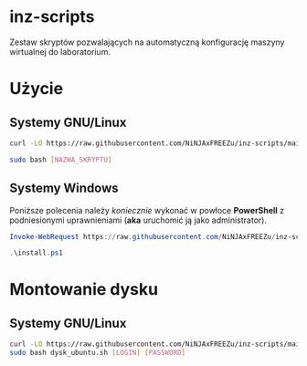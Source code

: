# inz-scripts
Zestaw skryptów pozwalających na automatyczną konfigurację maszyny wirtualnej do laboratorium.

# Użycie
## Systemy GNU/Linux
```bash
curl -LO https://raw.githubusercontent.com/NiNJAxFREEZu/inz-scripts/main/[NAZWA_SKRYPTU]

sudo bash [NAZWA_SKRYPTU]
```


## Systemy Windows
Poniższe polecenia należy *koniecznie* wykonać w powłoce **PowerShell** z podniesionymi uprawnieniami (**aka** uruchomić ją jako administrator).  

```powershell
Invoke-WebRequest https://raw.githubusercontent.com/NiNJAxFREEZu/inz-scripts/main/[NAZWA_SKRYPTU] -OutFile install.ps1

.\install.ps1
```

# Montowanie dysku
## Systemy GNU/Linux
```bash
curl -LO https://raw.githubusercontent.com/NiNJAxFREEZu/inz-scripts/main/dysk_ubuntu.sh
sudo bash dysk_ubuntu.sh [LOGIN] [PASSWORD]
```

